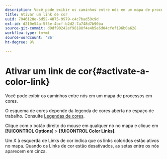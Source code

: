 ```yaml
---
description: Você pode exibir os caminhos entre nós em um mapa de processos em cores.
title: Ativar um link de cor
uuid: 7046128e-6d52-4875-9979-c4c7bad59c9d
exl-id: d210e54a-5f5e-4bcf-b2d2-7a748d7b90ba
source-git-commit: d9df90242ef96188f4e4b5e6d04cfef196b0a628
workflow-type: tm+mt
source-wordcount: '86'
ht-degree: 9%

---
```


# Ativar um link de cor{#activate-a-color-link}

Você pode exibir os caminhos entre nós em um mapa de processos em cores.

O esquema de cores depende da legenda de cores aberta no espaço de trabalho. Consulte [Legendas de cores](../../../../home/c-get-started/c-analysis-vis/c-legends/c-color-leg.md#concept-f84d51dc0d6547f981d0642fc2d01358).

Clique com o botão direito do mouse em qualquer nó no mapa e clique em **[!UICONTROL Options]** > **[!UICONTROL Color Links]**.

Um X à esquerda de Links de cor indica que os links coloridos estão ativos no mapa. Quando os Links de cor estão desativados, as setas entre os nós aparecem em cinza.
